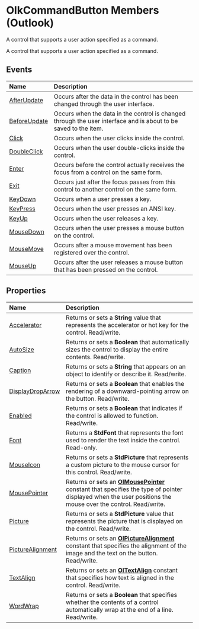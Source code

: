 
# OlkCommandButton Members (Outlook)
A control that supports a user action specified as a command.

A control that supports a user action specified as a command.


## Events



|**Name**|**Description**|
|:-----|:-----|
|[AfterUpdate](2f968ed1-7043-a3de-8219-927c27e12832.md)|Occurs after the data in the control has been changed through the user interface.|
|[BeforeUpdate](5d3cd45b-2f27-f162-a198-bcabf766591e.md)|Occurs when the data in the control is changed through the user interface and is about to be saved to the item. |
|[Click](3644d443-d319-d0ce-1576-f99c9fbc1152.md)|Occurs when the user clicks inside the control.|
|[DoubleClick](e3578807-1e67-3bc7-d6b0-743c784335aa.md)|Occurs when the user double-clicks inside the control.|
|[Enter](af533f23-e899-3171-51e0-b2bb380ad943.md)|Occurs before the control actually receives the focus from a control on the same form.|
|[Exit](be3f7740-8682-ecc5-3927-dd700f26b49c.md)|Occurs just after the focus passes from this control to another control on the same form.|
|[KeyDown](626f3437-4101-06e9-5041-39fedd38b687.md)|Occurs when a user presses a key.|
|[KeyPress](c742f3e3-56e2-de6c-8ccf-e69a6096e3d5.md)|Occurs when the user presses an ANSI key.|
|[KeyUp](63d8067e-1ec1-324e-e671-aa027bc22ace.md)|Occurs when the user releases a key.|
|[MouseDown](a4822686-ea9b-7dfa-0af1-515e595938f3.md)|Occurs when the user presses a mouse button on the control.|
|[MouseMove](2d489bea-a8b9-bcbc-045e-696d6ef46f1f.md)|Occurs after a mouse movement has been registered over the control.|
|[MouseUp](080bed9d-9fc6-8f17-9e95-b23da2b923fd.md)|Occurs after the user releases a mouse button that has been pressed on the control.|

## Properties



|**Name**|**Description**|
|:-----|:-----|
|[Accelerator](c66b26b7-f17f-ce2f-c871-49f0eac12913.md)|Returns or sets a  **String** value that represents the accelerator or hot key for the control. Read/write.|
|[AutoSize](7212c7d1-27d9-25f2-e486-e18bc26d77f5.md)|Returns or sets a  **Boolean** that automatically sizes the control to display the entire contents. Read/write.|
|[Caption](bc0e614e-dc15-50ee-aaf2-94a522f44b1b.md)|Returns or sets a  **String** that appears on an object to identify or describe it. Read/write.|
|[DisplayDropArrow](20130ecb-fa4c-dd5f-1af6-89cb3cec3c9e.md)|Returns or sets a  **Boolean** that enables the rendering of a downward-pointing arrow on the button. Read/write.|
|[Enabled](22722537-5252-7693-ce7d-80fac08f94e0.md)|Returns or sets a  **Boolean** that indicates if the control is allowed to function. Read/write.|
|[Font](e1baae08-ed23-9513-c773-24b4c92cfe0c.md)|Returns a  **StdFont** that represents the font used to render the text inside the control. Read-only.|
|[MouseIcon](b0f0f620-89bb-7f2b-f370-37e75182056a.md)|Returns or sets a  **StdPicture** that represents a custom picture to the mouse cursor for this control. Read/write.|
|[MousePointer](dec41380-229d-ab4d-5643-158bc9563ae9.md)|Returns or sets an  **[OlMousePointer](527df8bb-000c-f108-0522-2d294858b251.md)** constant that specifies the type of pointer displayed when the user positions the mouse over the control. Read/write.|
|[Picture](68b60b14-1a26-4b62-2770-5c3e16cf96b5.md)|Returns or sets a  **StdPicture** value that represents the picture that is displayed on the control. Read/write.|
|[PictureAlignment](483fd606-beec-e9cb-9d86-2cf6047f8a53.md)|Returns or sets an  **[OlPictureAlignment](69b9407f-a86a-393d-11ac-5272be88de6d.md)** constant that specifies the alignment of the image and the text on the button. Read/write.|
|[TextAlign](4e4f1814-3060-f59c-3360-b84827ea7b80.md)|Returns or sets an  **[OlTextAlign](f79a8b30-37e0-c1e6-7414-f664dfeb0c86.md)** constant that specifies how text is aligned in the control. Read/write.|
|[WordWrap](9cb92e7a-a95a-3f1d-c18a-3922f39d500f.md)|Returns or sets a  **Boolean** that specifies whether the contents of a control automatically wrap at the end of a line. Read/write.|
